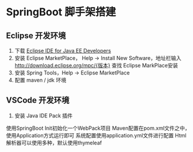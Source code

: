 # SpringBoot 脚手架搭建

## Eclipse 开发环境
1. 下载 [Eclipse IDE for Java EE Developers](http://www.eclipse.org/downloads/packages/)
2. 安装 Eclipse MarketPlace， Help -> Install New Software，地址栏输入 http://download.eclipse.org/mpc/{版本} 查找 Eclipse MarkPlace安装
3. 安装 Spring Tools，Help -> Eclipse MarketPlace
4. 配置 maven / jdk 环境

## VSCode 开发环境
1. 安装 Java IDE Pack 插件


使用SpringBoot Init初始化一个WebPack项目
Maven配置在pom.xml文件之中，使用Application方式运行即可
系统配置使用application.yml文件进行配置
Html解析器可以使用多种，默认使用thymeleaf
